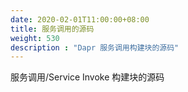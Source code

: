 ```yaml
---
date: 2020-02-01T11:00:00+08:00
title: 服务调用的源码
weight: 530
description : "Dapr 服务调用构建块的源码"
---
```




服务调用/Service Invoke 构建块的源码




